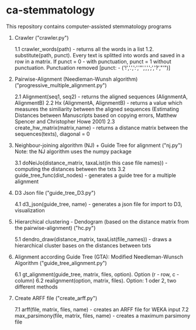 # ca-stemmatology

This repository contains computer-assisted stemmatology programs

1. Crawler ("crawler.py")  

   1.1 crawler_words(path) - returns all the words in a list 
   1.2. substitute(path, punct). Every text is splitted into words and saved in a row in a matrix. If punct = 0 - with punctuation, punct = 1 without punctuation. Punctuation removed [punct: - ('!','.',':','"',',',';','?',"'")]

2. Pairwise-Alignment (Needleman-Wunsh algorithm) ("progressive_multiple_alignment.py")

   2.1 Alignment(seq1, seq2) - returns the aligned sequences (AlignmentA, AlignmentB) 
   2.2 Hx (AlignmentA, AlignmentB) - returns a value which measures the similiarity between the aligned sequences (Estimating Distances between Manuscripts based on copying errors, Matthew Spencer and Christopher Howe 2001)
   2.3 create_hw_matrix(matrix,name) - returns a distance matrix between the sequences(texts), diagonal = 0 

3. Neighbour-joining algorithm (NJ) + Guide Tree for alignment  ("nj.py")
Note: the NJ algorithm uses the numpy package 

   3.1 doNeiJo(distance_matrix, taxaList(in this case file names)) - computing the distances between the txts 
   3.2 guide_tree_func(dist_nodes) - generates a guide tree for a multiple alignment 

4. D3 Json file ("guide_tree_D3.py")
   
   4.1 d3_json(guide_tree, name) - generates a json file for import to D3, visualization 

5. Hierarchical clustering - Dendogram (based on the distance matrix from the pairwise-alignment) ("hc.py")
   
   5.1 dendro_draw(distance_matrix, taxaList(file_names)) - draws a hierarchical cluster bases on the distances between txts 


6. Alignment according Guide Tree (GTA): Modified Needleman-Wunsch Algorithm  ("guide_tree_alignment.py")
   
   6.1 gt_alignment(guide_tree, matrix, files, option). Option (r - row, c - column) 
   6.2 realignment(option, matrix, files). Option: 1 oder 2, two different methods 

7. Create ARFF file ("create_arff.py")
   
   7.1 arff(file, matrix, files, name) - creates an ARFF file for WEKA input 
   7.2 max_parsimony(file, matrix, files, name) - creates a maximum parsimony file 
